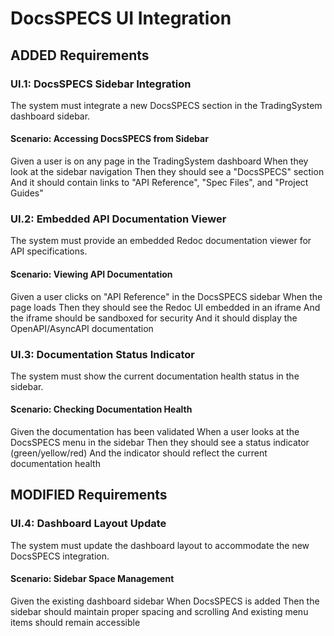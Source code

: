 # DocsSPECS UI Integration

## ADDED Requirements

### UI.1: DocsSPECS Sidebar Integration
The system must integrate a new DocsSPECS section in the TradingSystem dashboard sidebar.

#### Scenario: Accessing DocsSPECS from Sidebar
Given a user is on any page in the TradingSystem dashboard
When they look at the sidebar navigation
Then they should see a "DocsSPECS" section
And it should contain links to "API Reference", "Spec Files", and "Project Guides"

### UI.2: Embedded API Documentation Viewer
The system must provide an embedded Redoc documentation viewer for API specifications.

#### Scenario: Viewing API Documentation
Given a user clicks on "API Reference" in the DocsSPECS sidebar
When the page loads
Then they should see the Redoc UI embedded in an iframe
And the iframe should be sandboxed for security
And it should display the OpenAPI/AsyncAPI documentation

### UI.3: Documentation Status Indicator
The system must show the current documentation health status in the sidebar.

#### Scenario: Checking Documentation Health
Given the documentation has been validated
When a user looks at the DocsSPECS menu in the sidebar
Then they should see a status indicator (green/yellow/red)
And the indicator should reflect the current documentation health

## MODIFIED Requirements

### UI.4: Dashboard Layout Update
The system must update the dashboard layout to accommodate the new DocsSPECS integration.

#### Scenario: Sidebar Space Management
Given the existing dashboard sidebar
When DocsSPECS is added
Then the sidebar should maintain proper spacing and scrolling
And existing menu items should remain accessible